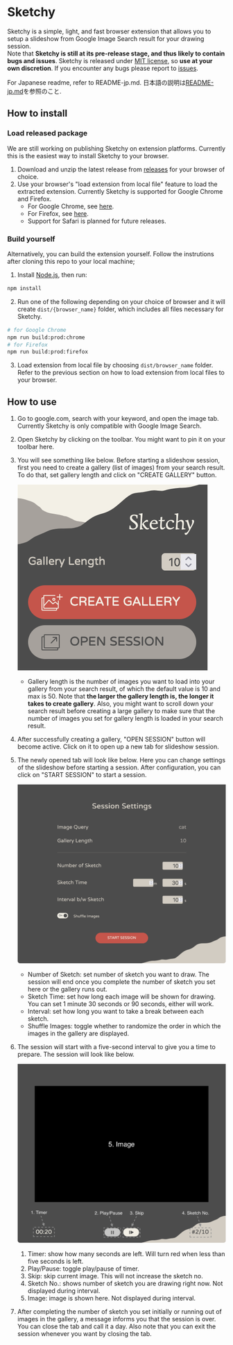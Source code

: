 # Sketchy
Sketchy is a simple, light, and fast browser extension that allows you to setup a slideshow from Google Image Search result for your drawing session.  
Note that **Sketchy is still at its pre-release stage, and thus likely to contain bugs and issues**. Sketchy is released under [MIT license](https://mit-license.org/), so **use at your own discretion**. If you encounter any bugs please report to [issues](https://github.com/ktoshima/sketchy/issues).

For Japanese readme, refer to README-jp.md. 日本語の説明は[README-jp.md](https://github.com/ktoshima/sketchy/blob/main/README-jp.md)を参照のこと.

## How to install
### Load released package
We are still working on publishing Sketchy on extension platforms. Currently this is the easiest way to install Sketchy to your browser.
1. Download and unzip the latest release from [releases](https://github.com/ktoshima/sketchy/releases) for your browser of choice.
2. Use your browser's "load extension from local file" feature to load the extracted extension. Currently Sketchy is supported for Google Chrome and Firefox.
	- For Google Chrome, see [here](https://developer.chrome.com/docs/extensions/get-started/tutorial/hello-world#load-unpacked).
	- For Firefox, see [here](https://developer.mozilla.org/en-US/docs/Mozilla/Add-ons/WebExtensions/Your_first_WebExtension#installing).
	- Support for Safari is planned for future releases.
### Build yourself
Alternatively, you can build the extension yourself. Follow the instrutions after cloning this repo to your local machine;
1. Install [Node.js](https://nodejs.org/ "nodejs.org"), then run:
```bash
npm install
```
2. Run one of the following depending on your choice of browser and it will create `dist/{browser_name}` folder, which includes all files necessary for Sketchy.
```bash
# for Google Chrome
npm run build:prod:chrome
# for Firefox
npm run build:prod:firefox
```

3. Load extension from local file by choosing `dist/browser_name` folder. Refer to the previous section on how to load extension from local files to your browser.

## How to use
1. Go to google.com, search with your keyword, and open the image tab. Currently Sketchy is only compatible with Google Image Search.
2. Open Sketchy by clicking on the toolbar. You might want to pin it on your toolbar here.
3. You will see something like below. Before starting a slideshow session, first you need to create a gallery (list of images) from your search result. To do that, set gallery length and click on "CREATE GALLERY" button.

	![popup](popup.png "popup screen")

	- Gallery length is the number of images you want to load into your gallery from your search result, of which the default value is 10 and max is 50. Note that **the larger the gallery length is, the longer it takes to create gallery**. Also, you might want to scroll down your search result before creating a large gallery to make sure that the number of images you set for gallery length is loaded in your search result.
4. After successfully creating a gallery, "OPEN SESSION" button will become active. Click on it to open up a new tab for slideshow session.
5. The newly opened tab will look like below. Here you can change settings of the slideshow before starting a session. After configuration, you can click on "START SESSION" to start a session.

	![session-settings](session-settings.png "Session settings")

	- Number of Sketch: set number of sketch you want to draw. The session will end once you complete the number of sketch you set here or the gallery runs out.
	- Sketch Time: set how long each image will be shown for drawing. You can set 1 minute 30 seconds or 90 seconds, either will work.
	- Interval: set how long you want to take a break between each sketch.
	- Shuffle Images: toggle whether to randomize the order in which the images in the gallery are displayed.

6. The session will start with a five-second interval to give you a time to prepare. The session will look like below.

	![session](session.png "Session")

	1. Timer: show how many seconds are left. Will turn red when less than five seconds is left.
	2. Play/Pause: toggle play/pause of timer.
	3. Skip: skip current image. This will not increase the sketch no.
	4. Sketch No.: shows number of sketch you are drawing right now. Not displayed during interval.
	5. Image: image is shown here. Not displayed during interval.

7. After completing the number of sketch you set initially or running out of images in the gallery, a message informs you that the session is over. You can close the tab and call it a day. Also note that you can exit the session whenever you want by closing the tab.
